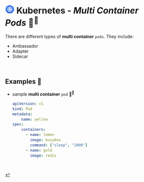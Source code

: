 # <img src="../../00-resources/img/k8s.png" width="30px"> **Kubernetes** - ***Multi Container Pods*** 🐳<sup>🐳</sup>

There are different types of **multi container** `pods`. They include:

* Ambassador
* Adapter
* Sidecar

<br />

## **Examples** 🧩

* sample **multi container** `pod` 🐳<sup>🐳</sup>

    ```yaml
    apiVersion: v1
    kind: Pod
    metadata:
        name: yellow
    spec:
        containers:
          - name: lemon
            image: busybox
            command: ["sleep", "1000"]
          - name: gold
            image: redis
    ```

<br>

[↩️](../README.md)
